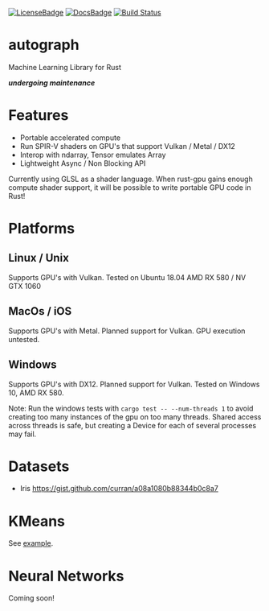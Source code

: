 [![LicenseBadge]][License]
[![DocsBadge]][Docs]
[![Build Status](https://github.com/charles-r-earp/autograph/workflows/Continuous%20Integration/badge.svg?branch=main)](https://github.com/charles-r-earp/autograph/actions)

[License]: https://github.com/charles-r-earp/autograph/blob/main/LICENSE-APACHE
[LicenseBadge]: https://img.shields.io/badge/license-MIT/Apache_2.0-blue.svg

[Docs]: https://docs.rs/autograph
[DocsBadge]: https://docs.rs/autograph/badge.svg


# autograph
Machine Learning Library for Rust

***undergoing maintenance***

# Features
  - Portable accelerated compute
  - Run SPIR-V shaders on GPU's that support Vulkan / Metal / DX12
  - Interop with ndarray, Tensor emulates Array
  - Lightweight Async / Non Blocking API 

Currently using GLSL as a shader language. When rust-gpu gains enough compute shader support, it will be possible to write portable GPU code in Rust! 

# Platforms

## Linux / Unix 
Supports GPU's with Vulkan. Tested on Ubuntu 18.04 AMD RX 580 / NV GTX 1060

## MacOs / iOS
Supports GPU's with Metal. Planned support for Vulkan. GPU execution untested. 

## Windows 
Supports GPU's with DX12. Planned support for Vulkan. Tested on Windows 10, AMD RX 580. 

Note: Run the windows tests with `cargo test -- --num-threads 1` to avoid creating too many instances of the gpu on too many threads. Shared access across threads is safe, but creating a Device for each of several processes may fail. 

# Datasets
  - Iris https://gist.github.com/curran/a08a1080b88344b0c8a7

# KMeans
See [example](https://github.com/charles-r-earp/autograph/tree/main/examples/cluster/kmeans/iris).

# Neural Networks
Coming soon!

  
